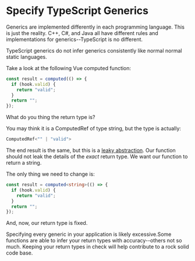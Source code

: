 # Specify TypeScript Generics

Generics are implemented differently in each programming language. This is just the reality. C++, C#, and Java all have different rules and implementations for generics--TypeScript is no different.

TypeScript generics do not infer generics consistently like normal normal static languages.

Take a look at the following Vue computed function:

```typescript
const result = computed(() => {
  if (hook.valid) {
    return "valid";
  }
  return "";
});
```

What do you thing the return type is?

You may think it is a ComputedRef of type string, but the type is actually:

```typescript
ComputedRef<"" | "valid">
```

The end result is the same, but this is a [leaky abstraction](https://en.wikipedia.org/wiki/Leaky_abstraction). Our function should not leak the details of the *exact* return type. We want our function to return a string.

The only thing we need to change is:

```typescript
const result = computed<string>(() => {
  if (hook.valid) {
    return "valid";
  }
  return "";
});
```

And, now, our return type is fixed.

Specifying every generic in your application is likely excessive.Some functions are able to infer your return types with accuracy--others not so much. Keeping your return types in check will help contribute to a rock solid code base.